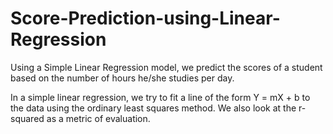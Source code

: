 # Score-Prediction-using-Linear-Regression
Using a Simple Linear Regression model, we predict the scores of a student based on the number of hours he/she studies per day.

In a simple linear regression, we try to fit a line of the form Y = mX + b to the data using the ordinary least squares method. We also look at the r-squared as a metric of evaluation.
